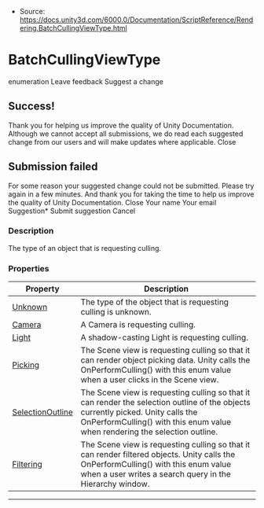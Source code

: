 * Source: https://docs.unity3d.com/6000.0/Documentation/ScriptReference/Rendering.BatchCullingViewType.html

# BatchCullingViewType
enumeration
Leave feedback
Suggest a change
## Success!
Thank you for helping us improve the quality of Unity Documentation. Although we cannot accept all submissions, we do read each suggested change from our users and will make updates where applicable.
Close
## Submission failed
For some reason your suggested change could not be submitted. Please <a>try again</a> in a few minutes. And thank you for taking the time to help us improve the quality of Unity Documentation.
Close
Your name Your email Suggestion* Submit suggestion
Cancel
### Description
The type of an object that is requesting culling.
### Properties
Property | Description  
---|---  
[Unknown](https://docs.unity3d.com/6000.0/Documentation/ScriptReference/Rendering.BatchCullingViewType.Unknown.html) | The type of the object that is requesting culling is unknown.  
[Camera](https://docs.unity3d.com/6000.0/Documentation/ScriptReference/Rendering.BatchCullingViewType.Camera.html) | A Camera is requesting culling.  
[Light](https://docs.unity3d.com/6000.0/Documentation/ScriptReference/Rendering.BatchCullingViewType.Light.html) | A shadow-casting Light is requesting culling.  
[Picking](https://docs.unity3d.com/6000.0/Documentation/ScriptReference/Rendering.BatchCullingViewType.Picking.html) | The Scene view is requesting culling so that it can render object picking data. Unity calls the OnPerformCulling() with this enum value when a user clicks in the Scene view.  
[SelectionOutline](https://docs.unity3d.com/6000.0/Documentation/ScriptReference/Rendering.BatchCullingViewType.SelectionOutline.html) | The Scene view is requesting culling so that it can render the selection outline of the objects currently picked. Unity calls the OnPerformCulling() with this enum value when rendering the selection outline.  
[Filtering](https://docs.unity3d.com/6000.0/Documentation/ScriptReference/Rendering.BatchCullingViewType.Filtering.html) | The Scene view is requesting culling so that it can render filtered objects. Unity calls the OnPerformCulling() with this enum value when a user writes a search query in the Hierarchy window.  
* * *
